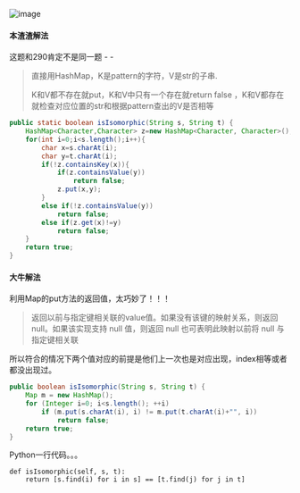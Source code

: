 ![image](http://ww1.sinaimg.cn/large/005CRBrHjw1f9e03lf5u0j30o10a4ab1.jpg)

#### 本渣渣解法
这题和290肯定不是同一题 - -

>直接用HashMap，K是pattern的字符，V是str的子串.
>
>K和V都不存在就put，K和V中只有一个存在就return false ，K和V都存在就检查对应位置的str和根据pattern查出的V是否相等
```Java
public static boolean isIsomorphic(String s, String t) {
    HashMap<Character,Character> z=new HashMap<Character, Character>();
    for(int i=0;i<s.length();i++){
        char x=s.charAt(i);
        char y=t.charAt(i);
        if(!z.containsKey(x)){
            if(z.containsValue(y))
                return false;
            z.put(x,y);
        }
        else if(!z.containsValue(y))
            return false;
        else if(z.get(x)!=y)
            return false;
    }
    return true;
}
```
#### 大牛解法
利用Map的put方法的返回值，太巧妙了！！！

>返回以前与指定键相关联的value值。如果没有该键的映射关系，则返回 null。如果该实现支持 null 值，则返回 null 也可表明此映射以前将 null 与指定键相关联

所以符合的情况下两个值对应的前提是他们上一次也是对应出现，index相等或者都没出现过。
```Java
public boolean isIsomorphic(String s, String t) {
    Map m = new HashMap();
    for (Integer i=0; i<s.length(); ++i)
        if (m.put(s.charAt(i), i) != m.put(t.charAt(i)+"", i))
            return false;
    return true;
}
```
Python一行代码。。。

    def isIsomorphic(self, s, t):
        return [s.find(i) for i in s] == [t.find(j) for j in t]
